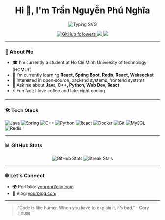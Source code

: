 <h1 align="center">Hi 👋, I'm Trần Nguyễn Phú Nghĩa</h1>
<p align="center">
  <img src="https://readme-typing-svg.herokuapp.com?font=Fira+Code&duration=3000&pause=1000&color=36BCF7&center=true&vCenter=true&width=435&lines=Full-stack+Developer;Open-source+Enthusiast;Lifelong+Learner" alt="Typing SVG" />
</p>

<p align="center">
  <a href="https://github.com/nghia09012005">
    <img src="https://img.shields.io/github/followers/yourusername?label=Follow&style=social" alt="GitHub followers" />
  </a>
  <a href="nghiatran912005@gmail.com">
    <img src="https://img.shields.io/badge/Email-D14836?style=flat&logo=gmail&logoColor=white" />
  </a>
  <a href="[https://linkedin.com/in/yourlinkedin](https://www.linkedin.com/feed/)">
    <img src="https://img.shields.io/badge/LinkedIn-blue?style=flat&logo=linkedin&logoColor=white" />
  </a>
</p>

---

### 🚀 About Me

- 🎓 I'm currently a student at Ho Chi Minh University of technology (HCMUT)
- 🌱 I’m currently learning **React, Spring Boot, Redis, React, Websocket**
- 🧠 Interested in open-source, backend systems, frontend systems
- 💬 Ask me about **Java, C++, Python, Web Dev, React**
- ⚡ Fun fact: I love coffee and late-night coding

---

### 🛠️ Tech Stack

![Java](https://img.shields.io/badge/-Java-000?&logo=java&logoColor=007396)
![Spring](https://img.shields.io/badge/-Spring-000?&logo=spring&logoColor=6DB33F)
![C++](https://img.shields.io/badge/-C++-000?&logo=c%2B%2B&logoColor=00599C)
![Python](https://img.shields.io/badge/-Python-000?&logo=python)
![React](https://img.shields.io/badge/-React-000?&logo=react)
![Docker](https://img.shields.io/badge/-Docker-000?&logo=docker)
![Git](https://img.shields.io/badge/-Git-000?&logo=git)
![MySQL](https://img.shields.io/badge/-MySQL-000?&logo=mysql)
![Redis](https://img.shields.io/badge/-Redis-000?&logo=redis)

---

### 📊 GitHub Stats

<p align="center">
  <img src="https://github-readme-stats.vercel.app/api?username=yourusername&show_icons=true&theme=tokyonight" alt="GitHub Stats" />
  <img src="https://github-readme-streak-stats.herokuapp.com/?user=yourusername&theme=tokyonight" alt="Streak Stats" />
</p>

---

### 🌐 Let's Connect

- 🌍 Portfolio: [yourportfolio.com](https://yourportfolio.com)
- 📝 Blog: [yourblog.com](https://yourblog.com)

---

> “Code is like humor. When you have to explain it, it’s bad.” – Cory House



<!---
nghia09012005/nghia09012005 is a ✨ special ✨ repository because its `README.md` (this file) appears on your GitHub profile.
You can click the Preview link to take a look at your changes.
--->
